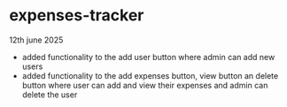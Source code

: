 # expenses-tracker

12th june 2025
- added functionality to the add user button where admin can add new users
- added functionality to the add expenses button, view button an delete button where user can add and view their expenses and admin can delete the user 
